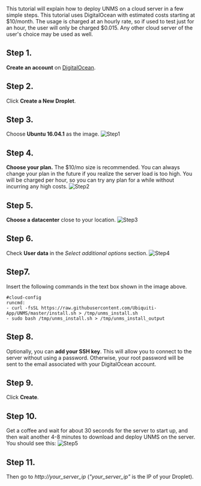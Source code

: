 This tutorial will explain how to deploy UNMS on a cloud server in a few simple steps. This tutorial uses DigitalOcean with estimated costs starting at $10/month. The usage is charged at an hourly rate, so if used to test just for an hour, the user will only be charged $0.015. Any other cloud server of the user's choice may be used as well.

## Step 1.
**Create an account** on [DigitalOcean](https://www.digitalocean.com/).
## Step 2.
Click **Create a New Droplet**.
## Step 3.
Choose **Ubuntu 16.04.1** as the image.
![Step1](https://github.com/Ubiquiti-App/UNMS/blob/master/doc/DigitalOcean/step1.png)
## Step 4.
**Choose your plan.** The $10/mo size is recommended. You can always change your plan in the future if you realize the server load is too high. You will be charged per hour, so you can try any plan for a while without incurring any high costs.
![Step2](https://github.com/Ubiquiti-App/UNMS/blob/master/doc/DigitalOcean/step2.png)
## Step 5.
**Choose a datacenter** close to your location.
![Step3](https://github.com/Ubiquiti-App/UNMS/blob/master/doc/DigitalOcean/step3.png)
## Step 6.
Check **User data** in the _Select additional options_ section.
![Step4](https://github.com/Ubiquiti-App/UNMS/blob/master/doc/DigitalOcean/step4.png)
## Step7.
Insert the following commands in the text box shown in the image above.
```
#cloud-config
runcmd:
- curl -fsSL https://raw.githubusercontent.com/Ubiquiti-App/UNMS/master/install.sh > /tmp/unms_install.sh
- sudo bash /tmp/unms_install.sh > /tmp/unms_install_output
```    
## Step 8.
Optionally, you can **add your SSH key**. This will allow you to connect to the server without using a password. Otherwise, your root password will be sent to the email associated with your DigitalOcean account.
## Step 9.
Click **Create**. 
## Step 10.
Get a coffee and wait for about 30 seconds for the server to start up, and then wait another 4-8 minutes to download and deploy UNMS on the server. You should see this:
![Step5](https://github.com/Ubiquiti-App/UNMS/blob/master/doc/DigitalOcean/step5.png)
## Step 11.
Then go to _http://your_server_ip_ (_"your_server_ip"_ is the IP of your Droplet).